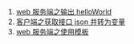 1. [web 服务端之输出 helloWorld](./section1)
2. [客户端之获取接口 json 并转为变量](./section2)
3. [web 服务端之使用模板](./section3)
